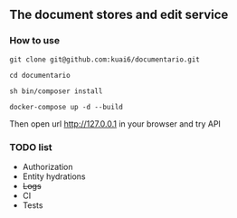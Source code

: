 ## The document stores and edit service

### How to use 

`git clone git@github.com:kuai6/documentario.git`

`cd documentario`

`sh bin/composer install`

`docker-compose up -d --build`

Then open url http://127.0.0.1 in your browser and try API

### TODO list
* Authorization
* Entity hydrations
* ~~Logs~~
* CI
* Tests

